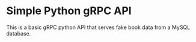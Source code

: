 # Simple Python gRPC API

This is a basic gRPC python API that serves fake book data from a MySQL database.
